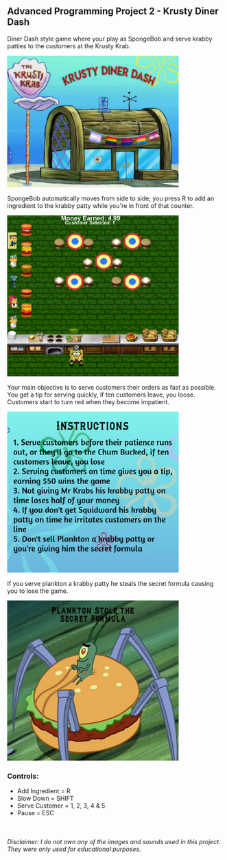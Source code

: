 ## Advanced Programming Project 2 - Krusty Diner Dash

Diner Dash style game where your play as SpongeBob and serve krabby patties to the customers at the Krusty Krab.

<img src="ReadMeImages/title.png" width = 400>

SpongeBob automatically moves from side to side; you press R to add an ingredient to the krabby patty
while you're in front of that counter.

<img src="ReadMeImages/dinnerDash.jpg" width = 400>

Your main objective is to serve customers their orders as fast as possible.
You get a tip for serving quickly, if ten customers leave, you loose.
Customers start to turn red when they become impatient.

<img src="ReadMeImages/instructions.png" width = 400>

If you serve plankton a krabby patty he steals the secret formula causing you to lose the game.

<img src="ReadMeImages/PlanktonGameOver.png" width = 400>

### **Controls:**
* Add Ingredient = R
* Slow Down = SHIFT
* Serve Customer = 1, 2, 3, 4 & 5
* Pause = ESC

<br>

###### Disclaimer: I do not own any of the images and sounds used in this project. They were only used for educational purposes.
